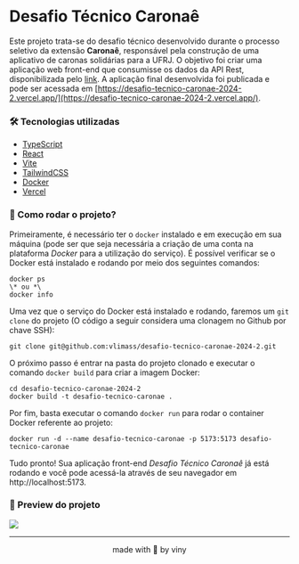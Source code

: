 # Desafio Técnico Caronaê

Este projeto trata-se do desafio técnico desenvolvido durante o processo seletivo da extensão **Caronaê**, responsável pela construção de uma aplicativo de caronas solidárias para a UFRJ. O objetivo foi criar uma aplicação web front-end que consumisse os dados da API Rest, disponibilizada pelo [link](https://mocki.io/v1/753cf50d-4bec-427f-bd07-e49387240ee3). A aplicação final desenvolvida foi publicada e pode ser acessada em [https://desafio-tecnico-caronae-2024-2.vercel.app/](https://desafio-tecnico-caronae-2024-2.vercel.app/).

### 🛠 Tecnologias utilizadas

* [TypeScript](https://www.typescriptlang.org/)
* [React](https://react.dev/)
* [Vite](https://vitejs.dev/)
* [TailwindCSS](https://tailwindcss.com/) 
* [Docker](https://www.docker.com/)
* [Vercel](https://vercel.com/home)

### 🐳 Como rodar o projeto?

Primeiramente, é necessário ter o `docker` instalado e em execução em sua máquina (pode ser que seja necessária a criação de uma conta na plataforma *Docker* para a utilização do serviço). É possível verificar se o Docker está instalado e rodando por meio dos seguintes comandos: 
```
docker ps 
\* ou *\
docker info
```

Uma vez que o serviço do Docker está instalado e rodando, faremos um `git clone` do projeto (O código a seguir considera uma clonagem no Github por chave SSH):
```
git clone git@github.com:vlimass/desafio-tecnico-caronae-2024-2.git
```

O próximo passo é entrar na pasta do projeto clonado e executar o comando `docker build` para criar a imagem Docker: 
```
cd desafio-tecnico-caronae-2024-2 
docker build -t desafio-tecnico-caronae . 
```

Por fim, basta executar o comando `docker run` para rodar o container Docker referente ao projeto: 
```
docker run -d --name desafio-tecnico-caronae -p 5173:5173 desafio-tecnico-caronae
```

Tudo pronto! Sua aplicação front-end *Desafio Técnico Caronaê* já está rodando e você pode acessá-la através de seu navegador em http://localhost:5173.

### 📸 Preview do projeto

![](https://github.com/vlimass/desafio-tecnico-caronae-2024-2/blob/main/images/preview.gif)

<hr>
<div align="center">made with 🤍 by viny</div>
